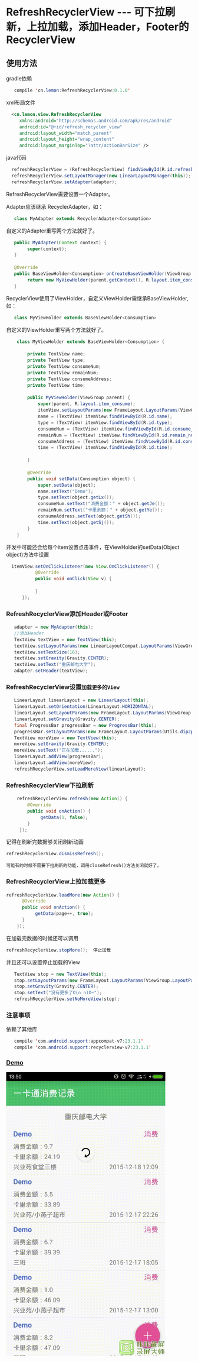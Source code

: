 # RefreshRecyclerView --- 可下拉刷新，上拉加载，添加Header，Footer的RecyclerView
        
## 使用方法

gradle依赖

```java
   compile 'cn.lemon:RefreshRecyclerView:0.1.0'
```

xml布局文件

```xml
  <cn.lemon.view.RefreshRecyclerView
     xmlns:android="http://schemas.android.com/apk/res/android"
     android:id="@+id/refresh_recycler_view"
     android:layout_width="match_parent"
     android:layout_height="wrap_content"
     android:layout_marginTop="?attr/actionBarSize" />
```
         
java代码

```java
  refreshRecyclerView = (RefreshRecyclerView) findViewById(R.id.refresh_recycler_view);
  refreshRecyclerView.setLayoutManager(new LinearLayoutManager(this));
  refreshRecyclerView.setAdapter(adapter);
```
                
RefreshRecyclerView需要设置一个Adapter。

Adapter应该继承 RecyclerAdapter<T>，如：

```java
   class MyAdapter extends RecyclerAdapter<Consumption>
```

自定义的Adapter重写两个方法就好了。

```java
   public MyAdapter(Context context) {
        super(context);
   }
        
   @Override
   public BaseViewHolder<Consumption> onCreateBaseViewHolder(ViewGroup parent, int viewType) {
        return new MyViewHolder(parent.getContext(), R.layout.item_consume);
   }
```
        
RecyclerView使用了ViewHolder，自定义ViewHolder需继承BaseViewHolder<T>,如：

```java
   class MyViewHolder extends BaseViewHolder<Consumption>
```
     
自定义的ViewHolder重写两个方法就好了。

```java
    class MyViewHolder extends BaseViewHolder<Consumption> {
        
        private TextView name;
        private TextView type;
        private TextView consumeNum;
        private TextView remainNum;
        private TextView consumeAddress;
        private TextView time;

        public MyViewHolder(ViewGroup parent) {
            super(parent, R.layout.item_consume);
            itemView.setLayoutParams(new FrameLayout.LayoutParams(ViewGroup.LayoutParams.MATCH_PARENT, ViewGroup.LayoutParams.WRAP_CONTENT));
            name = (TextView) itemView.findViewById(R.id.name);
            type = (TextView) itemView.findViewById(R.id.type);
            consumeNum = (TextView) itemView.findViewById(R.id.consume_num);
            remainNum = (TextView) itemView.findViewById(R.id.remain_num);
            consumeAddress = (TextView) itemView.findViewById(R.id.consume_address);
            time = (TextView) itemView.findViewById(R.id.time);

        }

        @Override
        public void setData(Consumption object) {
            super.setData(object);
            name.setText("Demo");
            type.setText(object.getLx());
            consumeNum.setText("消费金额：" + object.getJe());
            remainNum.setText("卡里余额：" + object.getYe());
            consumeAddress.setText(object.getSh());
            time.setText(object.getSj());
        }
    }
```

开发中可能还会给每个item设置点击事件，在ViewHolder的setData(Object object)方法中设置

```java
  itemView.setOnClickListener(new View.OnClickListener() {
           @Override
           public void onClick(View v) {
                            
           }
      });
```

### RefreshRecyclerView添加Header或Footer
     
```java
   adapter = new MyAdapter(this);
   //添加Header
   TextView textView = new TextView(this);
   textView.setLayoutParams(new LinearLayoutCompat.LayoutParams(ViewGroup.LayoutParams.MATCH_PARENT, Utils.dip2px(48)));
   textView.setTextSize(16);
   textView.setGravity(Gravity.CENTER);
   textView.setText("重庆邮电大学");
   adapter.setHeader(textView);
```
        
### RefreshRecyclerView设置`加载更多的View`
           
```java
   LinearLayout linearLayout = new LinearLayout(this);
   linearLayout.setOrientation(LinearLayout.HORIZONTAL);
   linearLayout.setLayoutParams(new FrameLayout.LayoutParams(ViewGroup.LayoutParams.MATCH_PARENT, Utils.dip2px(48)));
   linearLayout.setGravity(Gravity.CENTER);
   final ProgressBar progressBar = new ProgressBar(this);
   progressBar.setLayoutParams(new FrameLayout.LayoutParams(Utils.dip2px(24), Utils.dip2px(24)));
   TextView moreView = new TextView(this);
   moreView.setGravity(Gravity.CENTER);
   moreView.setText("正在加载......");
   linearLayout.addView(progressBar);
   linearLayout.addView(moreView);
   refreshRecyclerView.setLoadMoreView(linearLayout);
```

### RefreshRecyclerView下拉刷新
    
```java
    refreshRecyclerView.refresh(new Action() {
        @Override
        public void onAction() {
             getData(1, false);
        }
     });
```

记得在刷新完数据够关闭刷新动画       

```java
refreshRecyclerView.dismissRefresh();
```
 
`可能有的时候不需要下拉刷新的功能，调用closeRefresh()方法关闭就好了。`

### RefreshRecyclerView上拉加载更多

```java
refreshRecyclerView.loadMore(new Action() {
      @Override
      public void onAction() {
           getData(page++, true);
      }
    });
```
    
在加载完数据的时候还可以调用

```java
refreshRecyclerView.stopMore();  停止加载
```

并且还可以设置停止加载的View

```java
   TextView stop = new TextView(this);
   stop.setLayoutParams(new FrameLayout.LayoutParams(ViewGroup.LayoutParams.MATCH_PARENT, Utils.dip2px(48)));
   stop.setGravity(Gravity.CENTER);
   stop.setText("没有更多了O(∩_∩)O~");
   refreshRecyclerView.setNoMoreView(stop);
```

### 注意事项

依赖了其他库

```java
   compile 'com.android.support:appcompat-v7:23.1.1'
   compile 'com.android.support:recyclerview-v7:23.1.1'
```

### [Demo](https://github.com/llxdaxia/RefreshRecyclerView/tree/dev/app)
![Demo](demo.gif)